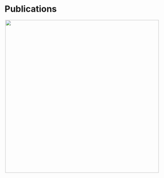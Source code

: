 # Publications

<p align="center">
  <a href="https://perihub.github.io/Presentations"><img src="https://perihub.github.io/Presentations/og-image.jpg" width="500" /></a>
</p>